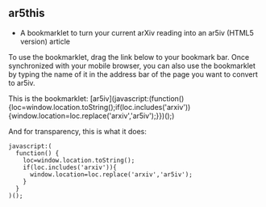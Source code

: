 ## ar5this

- A bookmarklet to turn your current arXiv reading into an ar5iv (HTML5 version) article

To use the bookmarklet, drag the link below to your bookmark bar. Once synchronized with your mobile browser, you can also use the bookmarklet by typing the name of it in the address bar of the page you want to convert to ar5iv.

This is the bookmarklet: [ar5iv](javascript:(function() {loc=window.location.toString();if(loc.includes('arxiv')){window.location=loc.replace('arxiv','ar5iv');}})();)

And for transparency, this is what it does:

```
javascript:(
  function() {
    loc=window.location.toString();
    if(loc.includes('arxiv')){
      window.location=loc.replace('arxiv','ar5iv');
    }
  }
)();
```
